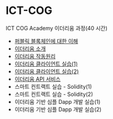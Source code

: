 # ICT-COG

ICT COG Academy 이더리움 과정(40 시간) 

* [퍼블릭 블록체인에 대한 이해](https://bit.ly/2SewknO)
* [이더리움 소개](https://bit.ly/3bJgWGD)
* [이더리움 작동원리](https://bit.ly/2Sb9hu3)
* [이더리움 클라이언트 실습(1)](https://bit.ly/3ugtPP5)
* [이더리움 클라이언트 실습(2)](https://bit.ly/3fHFwsG)
* [이더리움 API 서비스](https://bit.ly/2QMIJ1O)
* 스마트 컨트랙트 실습 - Solidity(1)
* 스마트 컨트랙트 실습 - Solidity(2)
* 이더리움 기반 심플 Dapp 개발 실습(1)
* 이더리움 기반 심플 Dapp 개발 실습(2)


